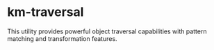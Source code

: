 # km-traversal
This utility provides powerful object traversal capabilities with pattern matching and transformation features.
